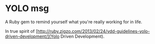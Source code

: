 # YOLO msg
A Ruby gem to remind yourself what you're really working for in life.

In true spirit of [http://ruby.zigzo.com/2013/02/24/ydd-guidelines-yolo-driven-development/](Yolo Driven Development).